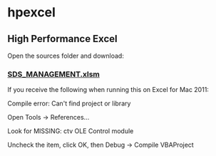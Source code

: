 # hpexcel
## High Performance Excel

Open the sources folder and download:

### [SDS_MANAGEMENT.xlsm](https://github.com/kratner/hpexcel/blob/master/sources/SDS_MANAGEMENT.xlsm)

If you receive the following when running this on Excel for Mac 2011:

Compile error:
Can't find project or library

Open Tools -> References...

Look for MISSING: ctv OLE Control module

Uncheck the item, click OK, then Debug -> Compile VBAProject


